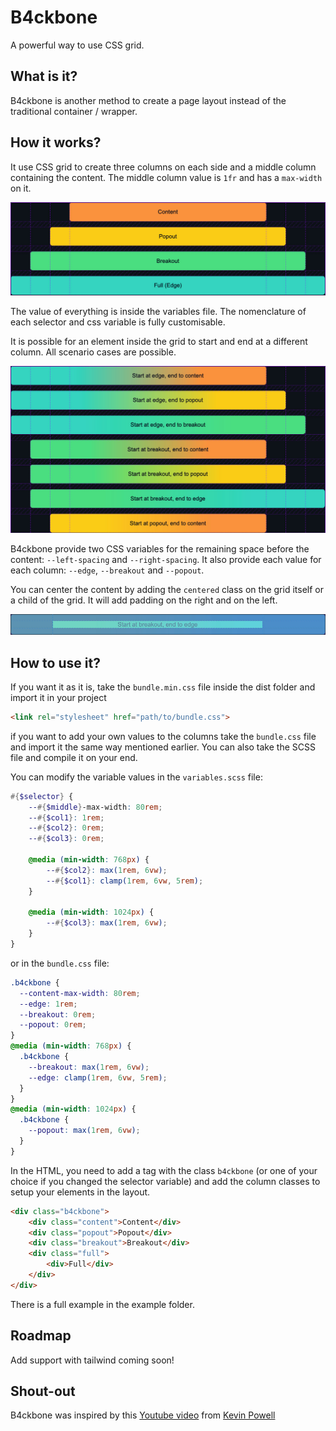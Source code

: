 # B4ckbone
A powerful way to use CSS grid.

## What is it?
B4ckbone is another method to create a page layout instead of the traditional container / wrapper.

## How it works?
It use CSS grid to create three columns on each side and a middle column containing the content. The middle column value is `1fr` and has a `max-width` on it.

![example](https://github.com/spicrd/b4ckbone/blob/assets/img1.jpg?raw=true)

The value of everything is inside the variables file. The nomenclature of each selector and css variable is fully customisable.

It is possible for an element inside the grid to start and end at a different column. All scenario cases are possible.

![different_sizes](https://github.com/spicrd/b4ckbone/blob/assets/img2.jpg?raw=true)

B4ckbone provide two CSS variables for the remaining space before the content: `--left-spacing` and `--right-spacing`. It also provide each value for each column: `--edge`, `--breakout` and `--popout`.

You can center the content by adding the `centered` class on the grid itself or a child of the grid. It will add padding on the right and on the left.

![Centered](https://github.com/spicrd/b4ckbone/blob/assets/img3.jpg?raw=true)

## How to use it?
If you want it as it is, take the `bundle.min.css` file inside the dist folder and import it in your project 
```html
<link rel="stylesheet" href="path/to/bundle.css">
```
if you want to add your own values to the columns take the `bundle.css` file and import it the same way mentioned earlier. You can also take the SCSS file and compile it on your end.

You can modify the variable values in the `variables.scss` file:
```scss
#{$selector} {
    --#{$middle}-max-width: 80rem;
    --#{$col1}: 1rem;
    --#{$col2}: 0rem;
    --#{$col3}: 0rem;

    @media (min-width: 768px) {
        --#{$col2}: max(1rem, 6vw);
        --#{$col1}: clamp(1rem, 6vw, 5rem);
    }

    @media (min-width: 1024px) {
        --#{$col3}: max(1rem, 6vw);
    }
}
```
or in the `bundle.css` file:
```css
.b4ckbone {
  --content-max-width: 80rem;
  --edge: 1rem;
  --breakout: 0rem;
  --popout: 0rem;
}
@media (min-width: 768px) {
  .b4ckbone {
    --breakout: max(1rem, 6vw);
    --edge: clamp(1rem, 6vw, 5rem);
  }
}
@media (min-width: 1024px) {
  .b4ckbone {
    --popout: max(1rem, 6vw);
  }
}
```
In the HTML, you need to add a tag with the class `b4ckbone` (or one of your choice if you changed the selector variable) and add the column classes to setup your elements in the layout.
```html
<div class="b4ckbone">
    <div class="content">Content</div>
    <div class="popout">Popout</div>
    <div class="breakout">Breakout</div>
    <div class="full">
        <div>Full</div>
    </div>
</div>
```
There is a full example in the example folder.

## Roadmap
Add support with tailwind coming soon!

## Shout-out
B4ckbone was inspired by this [Youtube video](https://youtu.be/c13gpBrnGEw?si=Glp5qkXwMVw_3Sje) from [Kevin Powell](https://www.youtube.com/@KevinPowell)
